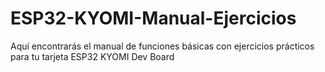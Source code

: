 # ESP32-KYOMI-Manual-Ejercicios
Aquí encontrarás el manual de funciones básicas con ejercicios prácticos para tu tarjeta ESP32 KYOMI Dev Board 
